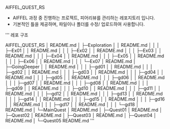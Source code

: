 AIFFEL_QUEST_RS

- AIFFEL 과정 중 진행하는 프로젝트, 피어리뷰를 관리하는
  레포지토리 입니다.
- 기본적인 틀을 제공하며, 파일이나 폴더를 수정/ 업로드하여
  사용합니다.

'''
레포 구조

AIFFEL_QUEST_RS
│  README.md
│
├─Exploration
│  │  README.md
│  │
│  ├─Ex01
│  │      README.md
│  │
│  ├─Ex02
│  │      README.md
│  │
│  ├─Ex03
│  │      README.md
│  │
│  ├─Ex04
│  │      README.md
│  │
│  ├─Ex05
│  │      README.md
│  │
│  ├─Ex06
│  │      README.md
│  │
│  └─Ex07
│          README.md
│
├─GoingDeeper
│  │  README.md
│  │
│  ├─gd01
│  │      README.md
│  │
│  ├─gd02
│  │      README.md
│  │
│  ├─gd03
│  │      README.md
│  │
│  ├─gd04
│  │      README.md
│  │
│  ├─gd05
│  │      README.md
│  │
│  ├─gd06
│  │      README.md
│  │
│  ├─gd07
│  │      README.md
│  │
│  ├─gd08
│  │      README.md
│  │
│  ├─gd09
│  │      README.md
│  │
│  ├─gd10
│  │      README.md
│  │
│  ├─gd11
│  │      README.md
│  │
│  ├─gd12
│  │      README.md
│  │
│  ├─gd13
│  │      README.md
│  │
│  ├─gd14
│  │      README.md
│  │
│  ├─gd15
│  │      README.md
│  │
│  ├─gd16
│  │      README.md
│  │
│  ├─gd17
│  │      README.md
│  │
│  └─gd18
│          README.md
│
└─MainQuest
    │  README.md
    │
    ├─Quest01
    │      README.md
    │
    ├─Quest02
    │      README.md
    │
    ├─Quest03
    │      README.md
    │
    ├─Quest04
    │      README.md
    │
    └─Quest05
            README.md
'''
